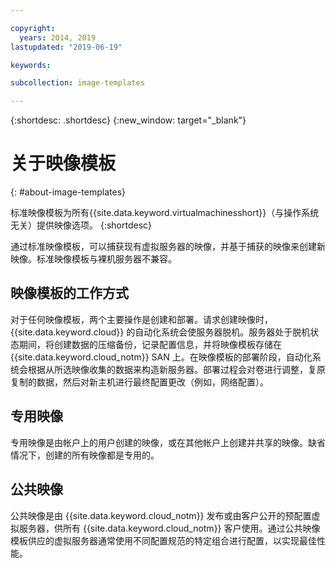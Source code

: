 ```yaml
---

copyright:
  years: 2014, 2019
lastupdated: "2019-06-19"

keywords:

subcollection: image-templates

---
```


{:shortdesc: .shortdesc}
{:new_window: target="_blank"}

# 关于映像模板
{: #about-image-templates}

标准映像模板为所有{{site.data.keyword.virtualmachinesshort}}（与操作系统无关）提供映像选项。
{:shortdesc}

通过标准映像模板，可以捕获现有虚拟服务器的映像，并基于捕获的映像来创建新映像。标准映像模板与裸机服务器不兼容。

## 映像模板的工作方式
对于任何映像模板，两个主要操作是创建和部署。请求创建映像时，{{site.data.keyword.cloud}} 的自动化系统会使服务器脱机。服务器处于脱机状态期间，将创建数据的压缩备份，记录配置信息，并将映像模板存储在 {{site.data.keyword.cloud_notm}} SAN 上。在映像模板的部署阶段，自动化系统会根据从所选映像收集的数据来构造新服务器。部署过程会对卷进行调整，复原复制的数据，然后对新主机进行最终配置更改（例如，网络配置）。

## 专用映像

专用映像是由帐户上的用户创建的映像，或在其他帐户上创建并共享的映像。缺省情况下，创建的所有映像都是专用的。

## 公共映像

公共映像是由 {{site.data.keyword.cloud_notm}} 发布或由客户公开的预配置虚拟服务器，供所有 {{site.data.keyword.cloud_notm}} 客户使用。通过公共映像模板供应的虚拟服务器通常使用不同配置规范的特定组合进行配置，以实现最佳性能。
